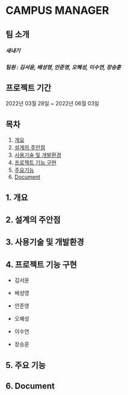 # CAMPUS MANAGER

## 팀 소개
##### 새내기
##### 팀원 : 김서윤, 배성영, 안준영, 오혜성, 이수연, 장승훈

## 프로젝트 기간
2022년 03월 28일 ~ 2022년 06월 03일

## 목차  
1. [개요](#1-개요)
2. [설계의 주안점](#2-설계의-주안점)
3. [사용기술 및 개발환경](#3-사용기술-및-개발환경)
4. [프로젝트 기능 구현](#4-프로젝트-기능-구현)
5. [주요기능](#5-주요기능)
6. [Document](#6-document)


## 1. 개요


## 2. 설계의 주안점


## 3. 사용기술 및 개발환경


## 4. 프로젝트 기능 구현

  - 김서윤
  
  - 배성영
  
  - 안준영
  
  - 오혜성
  
  - 이수연

  - 장승훈



## 5. 주요 기능


## 6. Document

